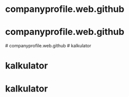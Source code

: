# companyprofile.web.github
# companyprofile.web.github
#   c o m p a n y p r o f i l e . w e b . g i t h u b  
 # kalkulator
# kalkulator
# kalkulator
